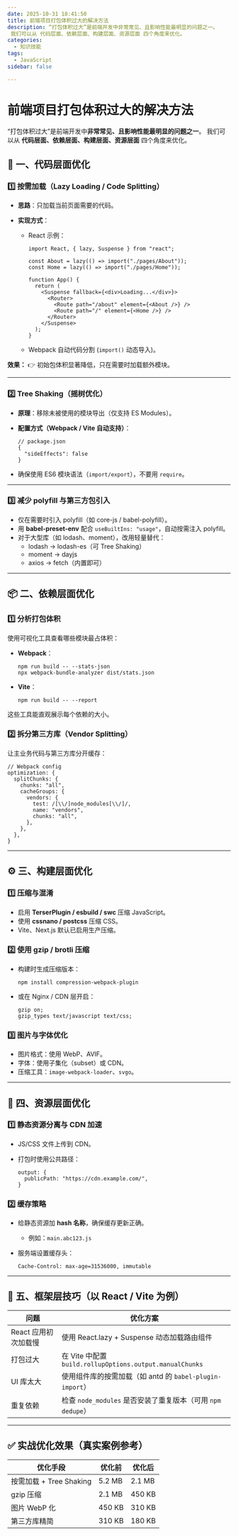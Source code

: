 ```yaml
---
date: 2025-10-31 18:41:50
title: 前端项目打包体积过大的解决方法
description: “打包体积过大”是前端开发中非常常见、且影响性能最明显的问题之一。
 我们可以从 代码层面、依赖层面、构建层面、资源层面 四个角度来优化。
categories:
  - 知识技能
tags:
  - JavaScript
sidebar: false

---
```


# 前端项目打包体积过大的解决方法

“打包体积过大”是前端开发中**非常常见、且影响性能最明显的问题之一**。
 我们可以从 **代码层面、依赖层面、构建层面、资源层面** 四个角度来优化。

## 🚀 一、代码层面优化

### 1️⃣ 按需加载（Lazy Loading / Code Splitting）

- **思路**：只加载当前页面需要的代码。

- **实现方式**：

  - React 示例：

    ```
    import React, { lazy, Suspense } from "react";
    
    const About = lazy(() => import("./pages/About"));
    const Home = lazy(() => import("./pages/Home"));
    
    function App() {
      return (
        <Suspense fallback={<div>Loading...</div>}>
          <Router>
            <Route path="/about" element={<About />} />
            <Route path="/" element={<Home />} />
          </Router>
        </Suspense>
      );
    }
    ```

  - Webpack 自动代码分割 (`import()` 动态导入)。

**效果：**
 👉 初始包体积显著降低，只在需要时加载额外模块。

------

### 2️⃣ Tree Shaking（摇树优化）

- **原理**：移除未被使用的模块导出（仅支持 ES Modules）。

- **配置方式（Webpack / Vite 自动支持）**：

  ```
  // package.json
  {
    "sideEffects": false
  }
  ```

- 确保使用 ES6 模块语法（`import/export`），不要用 `require`。

------

### 3️⃣ 减少 polyfill 与第三方包引入

- 仅在需要时引入 polyfill（如 core-js / babel-polyfill）。
- 用 **babel-preset-env** 配合 `useBuiltIns: "usage"`，自动按需注入 polyfill。
- 对于大型库（如 lodash、moment），改用轻量替代：
  - lodash → lodash-es（可 Tree Shaking）
  - moment → dayjs
  - axios → fetch（内置即可）

------

## 📦 二、依赖层面优化

### 1️⃣ 分析打包体积

使用可视化工具查看哪些模块最占体积：

- **Webpack**：

  ```
  npm run build -- --stats-json
  npx webpack-bundle-analyzer dist/stats.json
  ```

- **Vite**：

  ```
  npm run build -- --report
  ```

这些工具能直观展示每个依赖的大小。

### 2️⃣ 拆分第三方库（Vendor Splitting）

让主业务代码与第三方库分开缓存：

```
// Webpack config
optimization: {
  splitChunks: {
    chunks: "all",
    cacheGroups: {
      vendors: {
        test: /[\\/]node_modules[\\/]/,
        name: "vendors",
        chunks: "all",
      },
    },
  },
}
```

------

## ⚙️ 三、构建层面优化

### 1️⃣ 压缩与混淆

- 启用 **TerserPlugin / esbuild / swc** 压缩 JavaScript。
- 使用 **cssnano / postcss** 压缩 CSS。
- Vite、Next.js 默认已启用生产压缩。

### 2️⃣ 使用 gzip / brotli 压缩

- 构建时生成压缩版本：

  ```
  npm install compression-webpack-plugin
  ```

- 或在 Nginx / CDN 层开启：

  ```
  gzip on;
  gzip_types text/javascript text/css;
  ```

### 3️⃣ 图片与字体优化

- 图片格式：使用 WebP、AVIF。
- 字体：使用子集化（subset）或 CDN。
- 压缩工具：`image-webpack-loader`、`svgo`。

------

## 🧩 四、资源层面优化

### 1️⃣ 静态资源分离与 CDN 加速

- JS/CSS 文件上传到 CDN。

- 打包时使用公共路径：

  ```
  output: {
    publicPath: "https://cdn.example.com/",
  }
  ```

### 2️⃣ 缓存策略

- 给静态资源加 **hash 名称**，确保缓存更新正确。

  - 例如：`main.abc123.js`

- 服务端设置缓存头：

  ```
  Cache-Control: max-age=31536000, immutable
  ```

------

## 🧠 五、框架层技巧（以 React / Vite 为例）

| 问题                 | 优化方案                                                    |
| -------------------- | ----------------------------------------------------------- |
| React 应用初次加载慢 | 使用 React.lazy + Suspense 动态加载路由组件                 |
| 打包过大             | 在 Vite 中配置 `build.rollupOptions.output.manualChunks`    |
| UI 库太大            | 使用组件库的按需加载（如 antd 的 `babel-plugin-import`）    |
| 重复依赖             | 检查 `node_modules` 是否安装了重复版本（可用 `npm dedupe`） |

------

## ✅ 实战优化效果（真实案例参考）

| 优化手段                | 优化前 | 优化后 |
| ----------------------- | ------ | ------ |
| 按需加载 + Tree Shaking | 5.2 MB | 2.1 MB |
| gzip 压缩               | 2.1 MB | 450 KB |
| 图片 WebP 化            | 450 KB | 310 KB |
| 第三方库精简            | 310 KB | 180 KB |